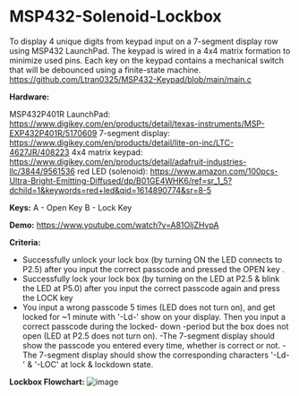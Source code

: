 # MSP432-Solenoid-Lockbox

To display 4 unique digits from keypad input on a 7-segment display row using MSP432 LaunchPad. The keypad is wired in a 4x4 matrix formation to minimize used pins. Each key on the keypad contains a mechanical switch that will be debounced using a finite-state machine. https://github.com/Ltran0325/MSP432-Keypad/blob/main/main.c

**Hardware:**

MSP432P401R LaunchPad: https://www.digikey.com/en/products/detail/texas-instruments/MSP-EXP432P401R/5170609
7-segment display: https://www.digikey.com/en/products/detail/lite-on-inc/LTC-4627JR/408223
4x4 matrix keypad: https://www.digikey.com/en/products/detail/adafruit-industries-llc/3844/9561536
red LED (solenoid): https://www.amazon.com/100pcs-Ultra-Bright-Emitting-Diffused/dp/B01GE4WHK6/ref=sr_1_5?dchild=1&keywords=red+led&qid=1614890774&sr=8-5

**Keys:** 
A - Open Key
B - Lock Key

**Demo:** 
https://www.youtube.com/watch?v=A81OljZHvpA

**Criteria:**
- Successfully unlock your lock box (by turning ON the LED connects to P2.5) after you input the correct passcode and pressed the OPEN key .
- Successfully lock your lock box (by turning on the LED at P2.5 & blink the LED at P5.0) after you input the correct passcode again and press the LOCK key
- You input a wrong passcode 5 times (LED does not turn on), and get locked for ~1 minute with '-Ld-' show on your display. Then you input a correct passcode during the locked-    down -period but the box does not open (LED at P2.5 does not turn on).
-The 7-segment display should show the passcode you entered every time, whether is correct or not.
-The 7-segment display should show the corresponding characters '-Ld-' & '-LOC' at lock & lockdown state.

**Lockbox Flowchart:**
![image](https://user-images.githubusercontent.com/62213019/110027542-f5050000-7ce6-11eb-9001-580a07f68d1e.png)
